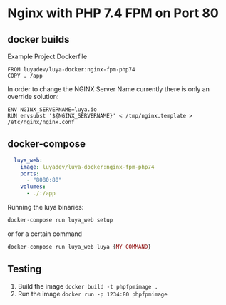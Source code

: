 # Nginx with PHP 7.4 FPM on Port 80

## docker builds

Example Project Dockerfile

```
FROM luyadev/luya-docker:nginx-fpm-php74
COPY . /app
```

In order to change the NGINX Server Name currently there is only an override solution:

```
ENV NGINX_SERVERNAME=luya.io
RUN envsubst '${NGINX_SERVERNAME}' < /tmp/nginx.template > /etc/nginx/nginx.conf
```

## docker-compose

```yml
  luya_web:
    image: luyadev/luya-docker:nginx-fpm-php74
    ports:
      - "8080:80" 
    volumes:
      - ./:/app
```

Running the luya binaries:

```php
docker-compose run luya_web setup
```

or for a certain command

```php
docker-compose run luya_web luya {MY COMMAND}
```

## Testing

1. Build the image `docker build -t phpfpmimage .`
2. Run the image `docker run -p 1234:80 phpfpmimage`

